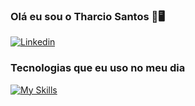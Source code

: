 ### Olá eu sou o Tharcio Santos 🙋🖥️


[![Linkedin](https://img.shields.io/badge/LinkedIn-0077B5?style=for-the-badge&logo=linkedin&logoColor=white
)](https://www.linkedin.com/in/tharcio-santos/)
<br/>

### Tecnologias que eu uso no meu dia  
[![My Skills](https://skillicons.dev/icons?i=html,css,js,nodejs,git,github,vue,mongodb,vscode)](https://skillicons.dev)


</div>
<br/>


